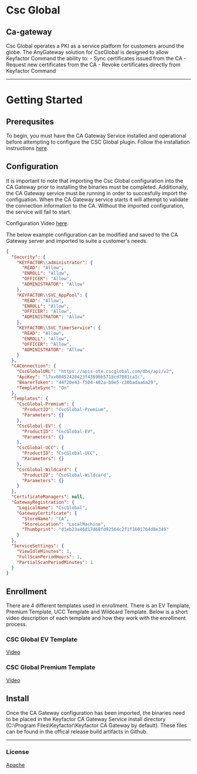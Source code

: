# Csc Global
## Ca-gateway

Csc Global operates a PKI as a service platform for customers around the globe.  The AnyGateway solution for CscGlobal is designed to allow Keyfactor Command the ability to: - Sync certificates issued from the CA - Request new certificates from the CA - Revoke certificates directly from Keyfactor Command

<!-- add integration specific information below -->
*** 
# Getting Started
## Prerequsites
To begin, you must have the CA Gateway Service installed and operational before attempting to configure the CSC Global plugin. Follow the installation instructions
[here]().

## Configuration
It is important to note that importing the  Csc Global configuration into the CA Gateway prior to installing the binaries must be completed. Additionally, the CA Gateway service
must be running in order to succesfully import the configuation. When the CA Gateway service starts it will attempt to validate the connection information to 
the CA.  Without the imported configuration, the service will fail to start.

Configuration Video [here](https://web.microsoftstream.com/video/b72590d2-9c11-41bf-be01-9cd36bdafd21?list=studio).

The below example configuration can be modified and saved to the CA Gateway server and imported to suite a customer's needs.

```json
{
  "Security": {
    "KEYFACTOR\\administrator": {
      "READ": "Allow",
      "ENROLL": "Allow",
      "OFFICER": "Allow",
      "ADMINISTRATOR": "Allow"
    },
    "KEYFACTOR\\SVC_AppPool": {
      "READ": "Allow",
      "ENROLL": "Allow",
      "OFFICER": "Allow",
      "ADMINISTRATOR": "Allow"
    },
    "KEYFACTOR\\SVC_TimerService": {
      "READ": "Allow",
      "ENROLL": "Allow",
      "OFFICER": "Allow",
      "ADMINISTRATOR": "Allow"
    }
  },
  "CAConnection": {
    "CscGlobalURL": "https://apis-ote.cscglobal.com/dbs/api/v2",
    "ApiKey": "l7xx80452428423f43698b5718cd7081ca1c",
    "BearerToken": "44f20e43-f504-402a-b0e5-c30badaa6a29",
    "TemplateSync": "On"
  },
  "Templates": {
    "CscGlobal-Premium": {
      "ProductID": "CscGlobal-Premium",
      "Parameters": {}
    },
    "CscGlobal-EV": {
      "ProductID": "CscGlobal-EV",
      "Parameters": {}
    },
    "CscGlobal-UCC": {
      "ProductID": "CscGlobal-UCC",
      "Parameters": {}
    },
    "CscGlobal-Wildcard": {
      "ProductID": "CscGlobal-Wildcard",
      "Parameters": {}
    }
  },
  "CertificateManagers": null,
  "GatewayRegistration": {
    "LogicalName": "CscGlobal",
    "GatewayCertificate": {
      "StoreName": "CA",
      "StoreLocation": "LocalMachine",
      "Thumbprint": "d1eb23a46d17d68fd92564c2f1f1601764d8e349"
    }
  },
  "ServiceSettings": {
    "ViewIdleMinutes": 1,
    "FullScanPeriodHours": 1,
    "PartialScanPeriodMinutes": 1
  }
}
```

## Enrollment
There are 4 different templates used in enrollment.  There is an EV Template, Premium Template, UCC Template and Wildcard Template.  Below is a short video description of each
template and how they work with the enrollment process.

### CSC Global EV Template
[Video](https://web.microsoftstream.com/video/bb3db223-65ba-491d-bd8b-9d5d3fed98ff)

### CSC Global Premium Template
[Video](https://web.microsoftstream.com/video/0ac0c3fb-ff07-4b23-ba8c-78f1361c84ee)

## Install
Once the CA Gateway configuration has been imported, the binaries need to be placed in the Keyfactor CA Gateway Service install directory 
(C:\\Program Files\\Keyfactor\\Keyfactor CA Gateway by default). These files can be found in the offical release build artifacts in Github.

***

### License
[Apache](https://apache.org/licenses/LICENSE-2.0)
